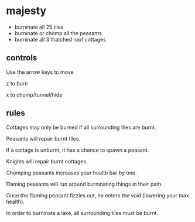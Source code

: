 # majesty

- burninate all 25 tiles
- burninate or chomp all the peasants
- burninate all 3 thatched roof cottages

## controls
  Use the arrow keys to move

  z to burn
  
  x to chomp/tunnel/hide

## rules

Cottages may only be burned if all surrounding tiles are burnt.

Peasants will repair burnt tiles.

If a cottage is unburnt, it has a chance to spawn a peasant.

Knights will repair burnt cottages.

Chomping peasants increases your health bar by one.

Flaming peasants will run around burninating things in their path.

Once the flaming peasant fizzles out, he enters the void (lowering your max health).

In order to burninate a lake, all surrounding tiles must be burnt.
